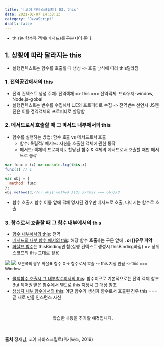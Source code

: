 ```yaml
---
title: '[코어 자바스크립트] 03. this'
date: 2021-02-07 14:38:13
category: 'JavaScript'
draft: false
---
```


- this는 함수와 객체(메서드)를 구분지어 준다.
  
## 1. 상황에 따라 달라지는 this
- 실행컨텍스트는 함수를 호출할 때 생성 -> 호출 방식에 따라 this달라짐
  
### 1. 전역공간에서의 this
- 전역 컨텍스트 생성 주체: 전역객체 => this === 전역객체: 브라우저-window, Node.js-global
- 실행컨텍스트는 변수를 수집해서 L.E의 프로퍼티로 수집 -> 전역변수 선언시 JS엔진은 이를 전역객체의 프로퍼티로 할당함
  
### 2. 메서드로서 호출할 때 그 메서드 내부에서의 this
- 함수를 실행하는 방법: 함수 호출 vs 메서드로서 호출
  - 함수: 독립적/ 메서드: 자신을 호출한 객체에 관한 동작 
  - 메서드: 객체의 프로퍼티로 할당된 함수 & 객체의 메서드로서 호출할 때만 메서드로 동작
  
```js
var func = (x) => console.log(this,x)
func(1) // 1
...
var obj = {
  method: func
};
obj.method(2)//or obj['method'](2) //this === obj//2
```
- 함수 호출시 함수 이름 앞에 객체 명시된 경우만 메서드로 호출, 나머지는 함수로 호출 

### 3. 함수로서 호출할 때 그 함수 내부에서의 this
- <U>함수 내부에서의 this</U>: 전역
- <U>메서드의 내부 함수 에서의 this</U>: 해당 함수 **호출**하는 구문 앞에 **. or []유무 파악**
- <U>화살표 함수</U>는 thisBinding안 함(실행 컨텍스트 생성시 thisBinding빠짐) => 상위 스코프의 this 그대로 활용
  
<img src = "https://user-images.githubusercontent.com/60782131/107139720-b33f9e80-6960-11eb-9adb-cebd2de7ec1c.png">
<img src = "https://user-images.githubusercontent.com/60782131/107139716-ac189080-6960-11eb-9bb1-50b2bc009e27.png">
  <font size =2>오른쪽의 경우 화살표 함수 X -> 함수로서 호출 -> this 지정 안됨 -> this === Window</font>


- <U>콜백함수 호출시 그 내부함수에서의 this</U>: 함수이므로 기본적으로는 전역 객체 참조 But 제어권 받은 함수에서 별도로 this 지정시 그 대상 참조
- <U>생성자 내부 함수에서의 this</U>: 어떤 함수가 생성자 함수로서 호출된 경우 this === 곧 새로 만들 인스턴스 자신

<p align = "center">
<br />
<br />
학습한 내용을 추가할 예정입니다.
<br />
<br />
<br />
</p>

**출처** 정재남, 코어 자바스크립트(위키북스, 2019)
